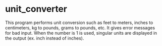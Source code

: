 # unit_converter
This program performs unit conversion such as feet to meters, inches to centimeters, kg to pounds, grams to pounds, etc. It gives error messages for bad input. When the number is 1 is used, singular units are displayed in the output (ex. inch instead of inches).
